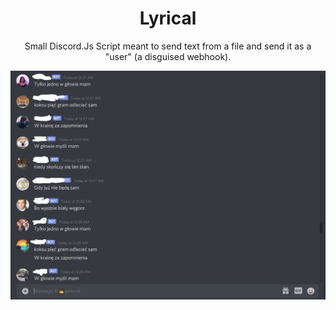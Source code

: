 <h1 align='center'> Lyrical </h1>
<p align='center'> Small Discord.Js Script meant to send text from a file and send it as a "user" (a disguised webhook). </p>
<img align='center' src='https://raw.githubusercontent.com/fweak-2/Lyrical/main/Github-Lyrical.PNG'>
